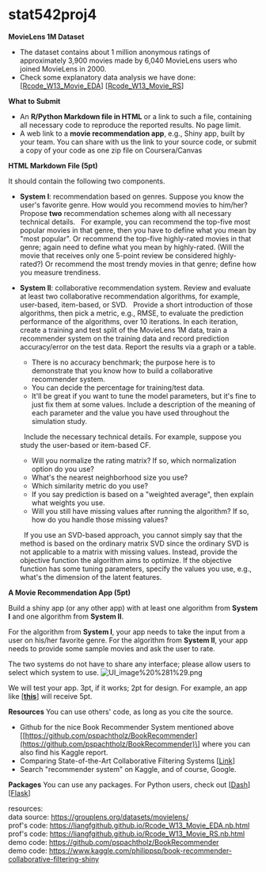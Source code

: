 # stat542proj4

**MovieLens 1M Dataset**
- The dataset contains about 1 million anonymous ratings of approximately 3,900 movies made by 6,040 MovieLens users who joined MovieLens in 2000.
- Check some explanatory data analysis we have done:
\[[Rcode_W13_Movie_EDA](https://liangfgithub.github.io/Rcode_W13_Movie_EDA.nb.html)\] \[[Rcode_W13_Movie_RS](https://liangfgithub.github.io/Rcode_W13_Movie_RS.nb.html)\]

**What to Submit**
- An **R/Python Markdown file in HTML** or a link to such a file, containing all necessary code to reproduce the reported results. No page limit.
- A web link to a **movie recommendation app**, e.g., Shiny app, built by your team. You can share with us the link to your source code, or submit a copy of your code as one zip file on Coursera/Canvas

**HTML Markdown File (5pt)**

It should contain the following two components.
- **System I**: recommendation based on genres. Suppose you know the user's favorite genre. How would you recommend movies to him/her?
  &nbsp;
  Propose **two** recommendation schemes along with all necessary technical details.
   &nbsp;
   For example, you can recommend the top-five most popular movies in that genre, then you have to define what you mean by "most popular". Or recommend the top-five highly-rated movies in that genre; again need to define what you mean by highly-rated. (Will the movie that receives only one 5-point review be considered highly-rated?) Or recommend the most trendy movies in that genre; define how you measure trendiness.

- **System II**: collaborative recommendation system. Review and evaluate at least two collaborative recommendation algorithms, for example, user-based, item-based, or SVD.
  &nbsp;
  Provide a short introduction of those algorithms, then pick a metric, e.g., RMSE, to evaluate the prediction performance of the algorithms, over 10 iterations. In each iteration, create a training and test split of the MovieLens 1M data, train a recommender system on the training data and record prediction accuracy/error on the test data. Report the results via a graph or a table.
  - There is no accuracy benchmark; the purpose here is to demonstrate that you know how to build a collaborative recommender system.
  - You can decide the percentage for training/test data.
  - It'll be great if you want to tune the model parameters, but it's fine to just fix them at some values. Include a description of the meaning of each parameter and the value you have used throughout the simulation study.
  
  &nbsp;
  Include the necessary technical details. For example, suppose you study the user-based or item-based CF.
  - Will you normalize the rating matrix? If so, which normalization option do you use?   
  - What's the nearest neighborhood size you use?
  - Which similarity metric do you use?
  - If you say prediction is based on a "weighted average", then explain what weights you use.
  - Will you still have missing values after running the algorithm? If so, how do you handle those missing values?

  &nbsp;
If you use an SVD-based approach, you cannot simply say that the method is based on the ordinary matrix SVD since the ordinary SVD is not applicable to a matrix with missing values. Instead, provide the objective function the algorithm aims to optimize. If the objective function has some tuning parameters, specify the values you use, e.g., what's the dimension of the latent features.

**A Movie Recommendation App (5pt)**

Build a shiny app (or any other app) with at least one algorithm from **System I** and one algorithm from **System II**.

For the algorithm from **System I**, your app needs to take the input from a user on his/her favorite genre. For the algorithm from **System II**, your app needs to provide some sample movies and ask the user to rate.

The two systems do not have to share any interface; please allow users to select which system to use.
![UI_image%20%281%29.png](https://campuspro-uploads.s3.us-west-2.amazonaws.com/497eef81-a2cf-4d1c-923e-22a7e4dcb092/368df833-ba22-414f-8fd1-a3e796342fc9/UI_image%20%281%29.png)

We will test your app. 3pt, if it works; 2pt for design. For example, an app like \[[**this**](https://philippsp.shinyapps.io/BookRecommendation/)\] will receive 5pt.

**Resources**
You can use others' code, as long as you cite the source.
- Github for the nice Book Recommender System mentioned above
\[[https://github.com/pspachtholz/BookRecommender](https://github.com/pspachtholz/BookRecommender)\]
where you can also find his Kaggle report.
- Comparing State-of-the-Art Collaborative Filtering Systems \[[Link](https://liangfgithub.github.io/ref/Comparing_State-of-the-Art_Collaborative_Filtering_Systems.pdf)\]
- Search "recommender system" on Kaggle, and of course, Google.

**Packages**
You can use any packages. For Python users, check out \[[Dash](https://dash.plotly.com/)\] \[[Flask](https://opensource.com/article/18/4/flask)\]


resources:  
data source:  https://grouplens.org/datasets/movielens/  
prof's code:  https://liangfgithub.github.io/Rcode_W13_Movie_EDA.nb.html  
prof's code:  https://liangfgithub.github.io/Rcode_W13_Movie_RS.nb.html  
demo code:  https://github.com/pspachtholz/BookRecommender  
demo code:  https://www.kaggle.com/philippsp/book-recommender-collaborative-filtering-shiny  
